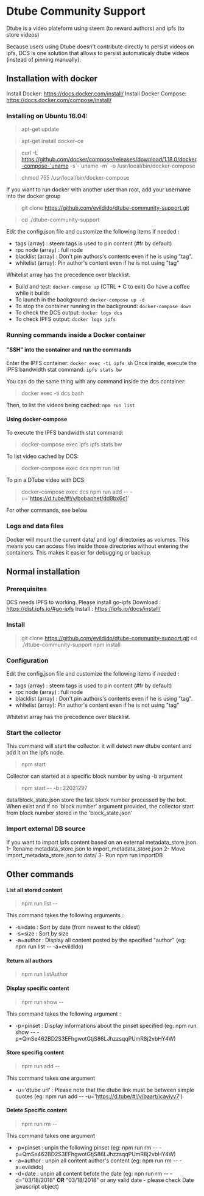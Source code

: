 
# Dtube Community Support

Dtube is a video plateform using steem (to reward authors) and ipfs (to store videos)

Because users using Dtube doesn't contribute directly to persist videos on ipfs, DCS is one solution that allows to persist automaticaly dtube videos (instead of pinning manually).

## Installation with docker
Install Docker: https://docs.docker.com/install/
Install Docker Compose: https://docs.docker.com/compose/install/

### Installing on Ubuntu 16.04:
> apt-get update

> apt-get install docker-ce

> curl -L https://github.com/docker/compose/releases/download/1.18.0/docker-compose-`uname -s\`-\`uname -m\` -o /usr/local/bin/docker-compose

> chmod 755 /usr/local/bin/docker-compose

If you want to run docker with another user than root, add your username into the docker group

> git clone https://github.com/evildido/dtube-community-support.git

> cd ./dtube-community-support

Edit the config.json file and customize the following items if needed :
* tags (array) : steem tags is used to pin content (#fr by default)
* rpc node (array) : full node
* blacklist (array) : Don't pin authors's contents even if he is using "tag".
* whitelist (array): Pin author's content even if he is not using "tag"

Whitelist array has the precedence over blacklist.



- Build and test: `docker-compose up` (CTRL + C to exit)
Go have a coffee while it builds
- To launch in the background: `docker-compose up -d`
- To stop the container running in the background: `docker-compose down`
- To check the DCS output: `docker logs dcs`
- To check IPFS output: `docker logs ipfs`

### Running commands inside a Docker container
#### "SSH" into the container and run the commands
Enter the IPFS container: `docker exec -ti ipfs sh`
Once inside, execute the IPFS bandwidth stat command: `ipfs stats bw`

You can do the same thing with any command inside the dcs container:
> docker exec -ti dcs bash



Then, to list the videos being cached: `npm run list`
#### Using docker-compose
To execute the IPFS bandwidth stat command:
> docker-compose exec ipfs ipfs stats bw


To list video cached by DCS: 
> docker-compose exec dcs npm run list

To pin a DTube video with DCS:
> docker-compose exec dcs npm run add -- -u='https://d.tube/#!/v/bobaphet/dd8bx6c1'

For other commands, see below

### Logs and data files
Docker will mount the current data/ and log/ directories as volumes. This means you can access files inside those directories without entering the containers. This makes it easier for debugging or backup.

## Normal installation
### Prerequisites
DCS needs IPFS to working. Please install go-ipfs
Download : https://dist.ipfs.io/#go-ipfs
Install : https://ipfs.io/docs/install/

### Install
> git clone https://github.com/evildido/dtube-community-support.git
> cd ./dtube-community-support
> npm install

### Configuration

Edit the config.json file and customize the following items if needed :
* tags (array) : steem tags is used to pin content (#fr by default)
* rpc node (array) : full node
* blacklist (array) : Don't pin authors's contents even if he is using "tag".
* whitelist (array): Pin author's content even if he is not using "tag"

Whitelist array has the precedence over blacklist.

### Start the collector
This command will start the collector. it will detect new dtube content and add it on the ipfs node.
> npm start

Collector can started at a specific block number by using -b argument
> npm start -- -b=22021297

data/block_state.json store the last block number processed by the bot. When exist and if no 'block number' argument provided, the collector start from block number stored in the 'block_state.json'

### Import external DB source

If you want to import ipfs content based on an external metadata_store.json.
1- Rename metadata_store.json to import_metadata_store.json
2- Move import_metadata_store.json to data/
3- Run npm run importDB

## Other commands

#### List all stored content
> npm run list --

This command takes the following arguments :
* -s=date : Sort by date (from newest to the oldest)
* -s=size : Sort by size
* -a=author : Display all content posted by the specified "author" (eg: npm run list -- -a=evildido)

#### Return all authors 
> npm run listAuthor

#### Display specific content
> npm run show --

This command takes the following argument :
* -p=pinset : Display informations about the pinset specified (eg: npm run show -- -p=QmSe462BD2S3EFhgwotGtjS86LJhzzsqqPUmR8j2vbHY4W)

#### Store specifig content
> npm run add --

This command takes one argument
* -u='dtube url' : Please note that the dtube link must be between simple quotes (eg: npm run add -- -u='https://d.tube/#!/v/baart/icayiyv7')

#### Delete Specific content
> npm run rm --

This command takes one argument

* -p=pinset : unpin the following pinset (eg: npm run rm -- -p=QmSe462BD2S3EFhgwotGtjS86LJhzzsqqPUmR8j2vbHY4W)
* -a=author : unpin all content author's content (eg: npm run rm -- -a=evildido)
* -d=date : unpin all content befote the date (eg: npn run rm -- -d="03/18/2018" **OR** "03/18/2018" or any valid date - please check Date javascript object)



